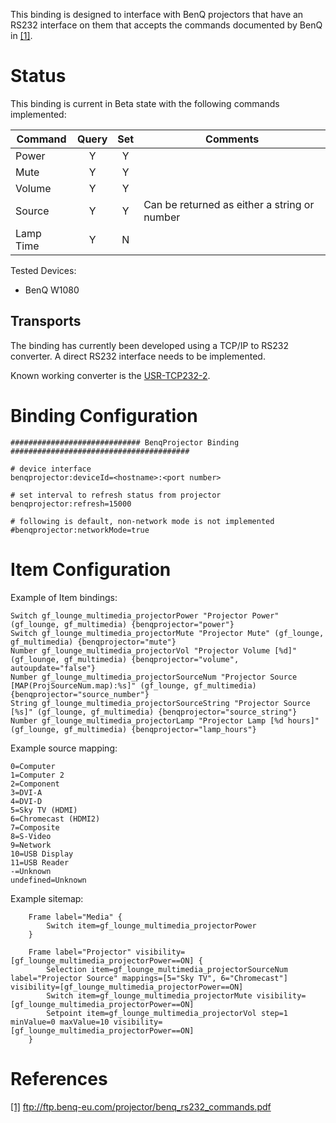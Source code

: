 This binding is designed to interface with BenQ projectors that have an RS232 interface on them that accepts the commands documented by BenQ in [\[1\]](ftp://ftp.benq-eu.com/projector/benq_rs232_commands.pdf).

# Status
This binding is current in Beta state with the following commands implemented:

| Command               | Query | Set  |Comments                                    |
|-----------------------|:-----:|:----:|--------------------------------------------|
| Power                 |Y      | Y    | |
| Mute                  |Y      | Y    | |
| Volume                |Y      | Y    | |
| Source                |Y      | Y    | Can be returned as either a string or number |
| Lamp Time             |Y      | N    | |

Tested Devices:

* BenQ W1080

## Transports

The binding has currently been developed using a TCP/IP to RS232 converter. A direct RS232 interface needs to be implemented.

Known working converter is the [USR-TCP232-2](http://en.usr.cn/Ethernet-Module-T24/RS232-to-Ethernet-module.html).

# Binding Configuration
```
############################# BenqProjector Binding  ########################################

# device interface
benqprojector:deviceId=<hostname>:<port number>

# set interval to refresh status from projector
benqprojector:refresh=15000

# following is default, non-network mode is not implemented
#benqprojector:networkMode=true
```

# Item Configuration

Example of Item bindings:

```
Switch gf_lounge_multimedia_projectorPower "Projector Power" (gf_lounge, gf_multimedia) {benqprojector="power"}
Switch gf_lounge_multimedia_projectorMute "Projector Mute" (gf_lounge, gf_multimedia) {benqprojector="mute"}
Number gf_lounge_multimedia_projectorVol "Projector Volume [%d]" (gf_lounge, gf_multimedia) {benqprojector="volume", autoupdate="false"}
Number gf_lounge_multimedia_projectorSourceNum "Projector Source [MAP(ProjSourceNum.map):%s]" (gf_lounge, gf_multimedia) {benqprojector="source_number"}
String gf_lounge_multimedia_projectorSourceString "Projector Source [%s]" (gf_lounge, gf_multimedia) {benqprojector="source_string"}
Number gf_lounge_multimedia_projectorLamp "Projector Lamp [%d hours]" (gf_lounge, gf_multimedia) {benqprojector="lamp_hours"}
```

Example source mapping:
```
0=Computer
1=Computer 2
2=Component
3=DVI-A
4=DVI-D
5=Sky TV (HDMI)
6=Chromecast (HDMI2)
7=Composite
8=S-Video
9=Network
10=USB Display
11=USB Reader
-=Unknown
undefined=Unknown
```

Example sitemap:

```
	Frame label="Media" {
		Switch item=gf_lounge_multimedia_projectorPower
	}
			
	Frame label="Projector" visibility=[gf_lounge_multimedia_projectorPower==ON] {
		Selection item=gf_lounge_multimedia_projectorSourceNum label="Projector Source" mappings=[5="Sky TV", 6="Chromecast"]  visibility=[gf_lounge_multimedia_projectorPower==ON]
		Switch item=gf_lounge_multimedia_projectorMute visibility=[gf_lounge_multimedia_projectorPower==ON]
		Setpoint item=gf_lounge_multimedia_projectorVol step=1 minValue=0 maxValue=10 visibility=[gf_lounge_multimedia_projectorPower==ON]				
	}
```

# References
[\[1\]](ftp://ftp.benq-eu.com/projector/benq_rs232_commands.pdf) ftp://ftp.benq-eu.com/projector/benq_rs232_commands.pdf